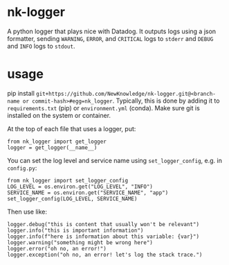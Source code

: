 # nk-logger
A python logger that plays nice with Datadog. It outputs logs using a json formatter, sending `WARNING`, `ERROR`, and `CRITICAL` logs to `stderr` and `DEBUG` and `INFO` logs to `stdout`.

# usage

pip install `git+https://github.com/NewKnowledge/nk-logger.git@<branch-name or commit-hash>#egg=nk_logger`. Typically, this is done by adding it to `requirements.txt` (pip) or `environment.yml` (conda). Make sure git is installed on the system or container.

At the top of each file that uses a logger, put:
```
from nk_logger import get_logger
logger = get_logger(__name__)
```

You can set the log level and service name using `set_logger_config`, e.g. in `config.py`:
```
from nk_logger import set_logger_config
LOG_LEVEL = os.environ.get("LOG_LEVEL", "INFO")
SERVICE_NAME = os.environ.get("SERVICE_NAME", "app")
set_logger_config(LOG_LEVEL, SERVICE_NAME)
```

Then use like:
```
logger.debug("this is content that usually won't be relevant")
logger.info("this is important information")
logger.info(f"here is information about this variable: {var}")
logger.warning("something might be wrong here")
logger.error("oh no, an error!")
logger.exception("oh no, an error! let's log the stack trace.")
```
